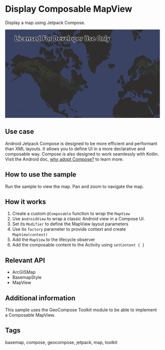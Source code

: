 # Display Composable MapView

Display a map using Jetpack Compose.

![Image of display composable mapview](display-composable-mapview.png)

## Use case

Android Jetpack Compose is designed to be more efficient and performant than XML layouts. It allows you to define UI in a more declarative and composable way. Compose is also designed to work seamlessly with Kotlin. Visit the Android doc, [why adopt Compose?](https://developer.android.com/jetpack/compose/why-adopt) to learn more.

## How to use the sample

Run the sample to view the map. Pan and zoom to navigate the map.

## How it works

1. Create a custom `@Composable` function to wrap the `MapView`
2. Use `AndroidView` to wrap a classic Android view in a Compose UI.
3. Set its `Modifier` to define the MapView layout parameters
4. Use its `factory` parameter to provide context and create `MapView(context)`
5. Add the `MapView` to the lifecycle observer
6. Add the composable content to the Activity using `setContent { }`

## Relevant API

* ArcGISMap
* BasemapStyle
* MapView

## Additional information

This sample uses the GeoCompose Toolkit module to be able to implement a Composable MapView.

## Tags

basemap, compose, geocompose, jetpack, map, toolkit
